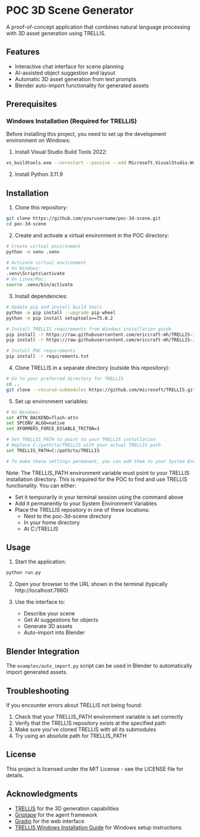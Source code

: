 # POC 3D Scene Generator

A proof-of-concept application that combines natural language processing with 3D asset generation using TRELLIS.

## Features

- Interactive chat interface for scene planning
- AI-assisted object suggestion and layout
- Automatic 3D asset generation from text prompts
- Blender auto-import functionality for generated assets

## Prerequisites

### Windows Installation (Required for TRELLIS)

Before installing this project, you need to set up the development environment on Windows:

1. Install Visual Studio Build Tools 2022:
```bash
vs_buildtools.exe --norestart --passive --add Microsoft.VisualStudio.Workload.VCTools --includeRecommended
```

2. Install Python 3.11.9

## Installation

1. Clone this repository:
```bash
git clone https://github.com/yourusername/poc-3d-scene.git
cd poc-3d-scene
```

2. Create and activate a virtual environment in the POC directory:
```bash
# Create virtual environment
python -m venv .venv

# Activate virtual environment
# On Windows:
.venv\Scripts\activate
# On Linux/Mac:
source .venv/bin/activate
```

3. Install dependencies:
```bash
# Update pip and install build tools
python -m pip install --upgrade pip wheel
python -m pip install setuptools==75.8.2

# Install TRELLIS requirements from Windows installation guide
pip install -r https://raw.githubusercontent.com/ericcraft-mh/TRELLIS-install-windows/main/requirements-torch.txt
pip install -r https://raw.githubusercontent.com/ericcraft-mh/TRELLIS-install-windows/main/requirements-other.txt

# Install POC requirements
pip install -r requirements.txt
```

4. Clone TRELLIS in a separate directory (outside this repository):
```bash
# Go to your preferred directory for TRELLIS
cd ..
git clone --recurse-submodules https://github.com/microsoft/TRELLIS.git
```

5. Set up environment variables:
```bash
# On Windows:
set ATTN_BACKEND=flash-attn
set SPCONV_ALGO=native
set XFORMERS_FORCE_DISABLE_TRITON=1

# Set TRELLIS_PATH to point to your TRELLIS installation
# Replace C:/path/to/TRELLIS with your actual TRELLIS path
set TRELLIS_PATH=C:/path/to/TRELLIS

# To make these settings permanent, you can add them to your System Environment Variables
```

Note: The TRELLIS_PATH environment variable must point to your TRELLIS installation directory. This is required for the POC to find and use TRELLIS functionality. You can either:
- Set it temporarily in your terminal session using the command above
- Add it permanently to your System Environment Variables
- Place the TRELLIS repository in one of these locations:
  - Next to the poc-3d-scene directory
  - In your home directory
  - At C:/TRELLIS

## Usage

1. Start the application:
```bash
python run.py
```

2. Open your browser to the URL shown in the terminal (typically http://localhost:7860)

3. Use the interface to:
   - Describe your scene
   - Get AI suggestions for objects
   - Generate 3D assets
   - Auto-import into Blender

## Blender Integration

The `examples/auto_import.py` script can be used in Blender to automatically import generated assets.

## Troubleshooting

If you encounter errors about TRELLIS not being found:
1. Check that your TRELLIS_PATH environment variable is set correctly
2. Verify that the TRELLIS repository exists at the specified path
3. Make sure you've cloned TRELLIS with all its submodules
4. Try using an absolute path for TRELLIS_PATH

## License

This project is licensed under the MIT License - see the LICENSE file for details.

## Acknowledgments

- [TRELLIS](https://github.com/microsoft/TRELLIS) for the 3D generation capabilities
- [Griptape](https://github.com/griptape-ai/griptape) for the agent framework
- [Gradio](https://github.com/gradio-app/gradio) for the web interface
- [TRELLIS Windows Installation Guide](https://github.com/ericcraft-mh/TRELLIS-install-windows) for Windows setup instructions